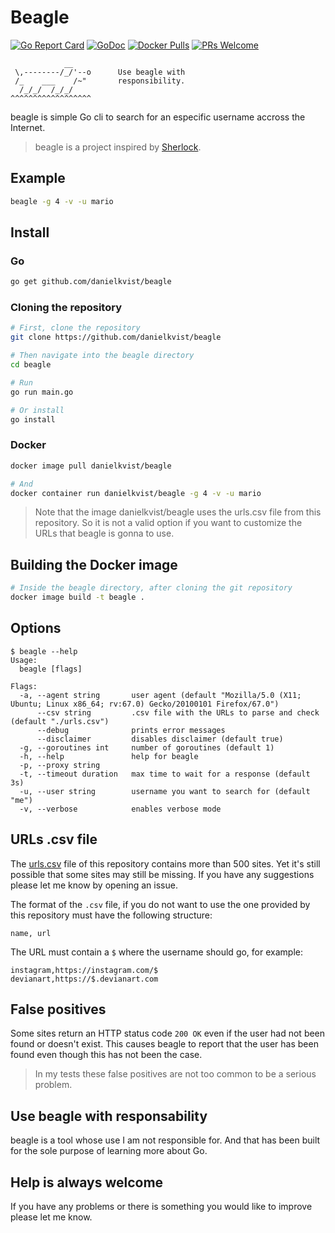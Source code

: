 # Beagle

[![Go Report Card](https://goreportcard.com/badge/github.com/danielkvist/beagle)](https://goreportcard.com/report/github.com/danielkvist/beagle)
[![GoDoc](https://godoc.org/github.com/danielkvist/beagle?status.svg)](https://godoc.org/github.com/danielkvist/beagle)
[![Docker Pulls](https://img.shields.io/docker/pulls/danielkvist/beagle.svg?maxAge=604800)](https://hub.docker.com/r/danielkvist/beagle/)
[![PRs Welcome](https://img.shields.io/badge/PRs-welcome-brightgreen.svg)](http://makeapullrequest.com)

```text
            __
 \,--------/_/'--o  	Use beagle with
 /_    ___    /~"   	responsibility.
  /_/_/  /_/_/
^^^^^^^^^^^^^^^^^^
```

beagle is simple Go cli to search for an especific username accross the Internet.

> beagle is a project inspired by [Sherlock](https://github.com/sherlock-project/sherlock).

## Example

```bash
beagle -g 4 -v -u mario
```

## Install

### Go

```bash
go get github.com/danielkvist/beagle
```

### Cloning the repository

```bash
# First, clone the repository
git clone https://github.com/danielkvist/beagle

# Then navigate into the beagle directory
cd beagle

# Run
go run main.go

# Or install
go install
```

### Docker

```bash
docker image pull danielkvist/beagle

# And
docker container run danielkvist/beagle -g 4 -v -u mario
```

> Note that the image danielkvist/beagle uses the urls.csv file from this repository. So it is not a valid option if you want to customize the URLs that beagle is gonna to use.

## Building the Docker image

```bash
# Inside the beagle directory, after cloning the git repository
docker image build -t beagle .
```

## Options

```text
$ beagle --help
Usage:
  beagle [flags]

Flags:
  -a, --agent string       user agent (default "Mozilla/5.0 (X11; Ubuntu; Linux x86_64; rv:67.0) Gecko/20100101 Firefox/67.0")
      --csv string         .csv file with the URLs to parse and check (default "./urls.csv")
      --debug              prints error messages
      --disclaimer         disables disclaimer (default true)
  -g, --goroutines int     number of goroutines (default 1)
  -h, --help               help for beagle
  -p, --proxy string
  -t, --timeout duration   max time to wait for a response (default 3s)
  -u, --user string        username you want to search for (default "me")
  -v, --verbose            enables verbose mode
```

## URLs .csv file

The [urls.csv](https://github.com/danielkvist/beagle/blob/master/urls.csv) file of this repository contains more than 500 sites. Yet it's still possible that some sites may still be missing. If you have any suggestions please let me know by opening an issue.

The format of the ```.csv``` file, if you do not want to use the one provided by this repository must have the following structure:

```csv
name, url
```

The URL must contain a ```$``` where the username should go, for example:

```csv
instagram,https://instagram.com/$
devianart,https://$.devianart.com
```

## False positives

Some sites return an HTTP status code ```200 OK``` even if the user had not been found or doesn't exist. This causes beagle to report that the user has been found even though this has not been the case.

> In my tests these false positives are not too common to be a serious problem.

## Use beagle with responsability

beagle is a tool whose use I am not responsible for. And that has been built for the sole purpose of learning more about Go.

## Help is always welcome

If you have any problems or there is something you would like to improve please let me know.
